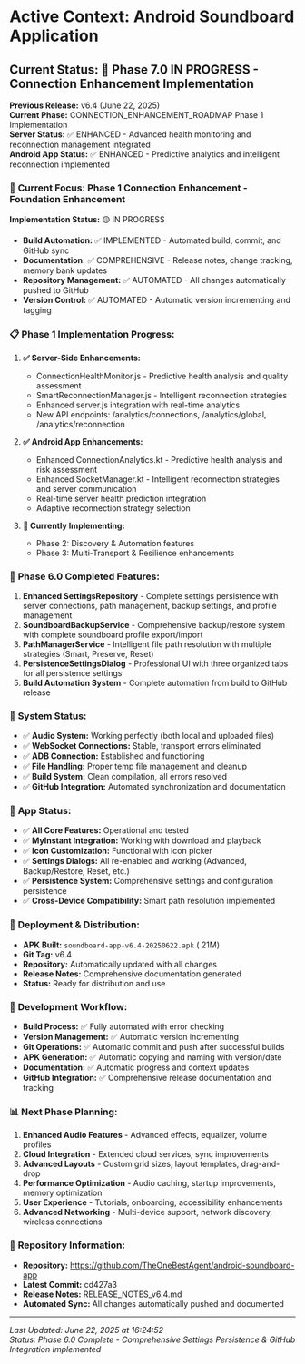 # Active Context: Android Soundboard Application

## Current Status: 🚀 Phase 7.0 IN PROGRESS - Connection Enhancement Implementation
**Previous Release:** v6.4 (June 22, 2025)  
**Current Phase:** CONNECTION_ENHANCEMENT_ROADMAP Phase 1 Implementation  
**Server Status:** ✅ ENHANCED - Advanced health monitoring and reconnection management integrated  
**Android App Status:** ✅ ENHANCED - Predictive analytics and intelligent reconnection implemented  

### 🎯 **Current Focus: Phase 1 Connection Enhancement - Foundation Enhancement**
**Implementation Status:** 🟡 IN PROGRESS
- **Build Automation:** ✅ IMPLEMENTED - Automated build, commit, and GitHub sync
- **Documentation:** ✅ COMPREHENSIVE - Release notes, change tracking, memory bank updates
- **Repository Management:** ✅ AUTOMATED - All changes automatically pushed to GitHub
- **Version Control:** ✅ AUTOMATED - Automatic version incrementing and tagging

### 📋 **Phase 1 Implementation Progress:**
1. **✅ Server-Side Enhancements:**
   - ConnectionHealthMonitor.js - Predictive health analysis and quality assessment
   - SmartReconnectionManager.js - Intelligent reconnection strategies
   - Enhanced server.js integration with real-time analytics
   - New API endpoints: /analytics/connections, /analytics/global, /analytics/reconnection

2. **✅ Android App Enhancements:**
   - Enhanced ConnectionAnalytics.kt - Predictive health analysis and risk assessment
   - Enhanced SocketManager.kt - Intelligent reconnection strategies and server communication
   - Real-time server health prediction integration
   - Adaptive reconnection strategy selection

3. **🔄 Currently Implementing:**
   - Phase 2: Discovery & Automation features
   - Phase 3: Multi-Transport & Resilience enhancements

### 🔧 **Phase 6.0 Completed Features:**
1. **Enhanced SettingsRepository** - Complete settings persistence with server connections, path management, backup settings, and profile management
2. **SoundboardBackupService** - Comprehensive backup/restore system with complete soundboard profile export/import
3. **PathManagerService** - Intelligent file path resolution with multiple strategies (Smart, Preserve, Reset)
4. **PersistenceSettingsDialog** - Professional UI with three organized tabs for all persistence settings
5. **Build Automation System** - Complete automation from build to GitHub release

### 🎵 **System Status:**
- ✅ **Audio System:** Working perfectly (both local and uploaded files)
- ✅ **WebSocket Connections:** Stable, transport errors eliminated
- ✅ **ADB Connection:** Established and functioning
- ✅ **File Handling:** Proper temp file management and cleanup
- ✅ **Build System:** Clean compilation, all errors resolved
- ✅ **GitHub Integration:** Automated synchronization and documentation

### 📱 **App Status:**
- ✅ **All Core Features:** Operational and tested
- ✅ **MyInstant Integration:** Working with download and playback
- ✅ **Icon Customization:** Functional with icon picker
- ✅ **Settings Dialogs:** All re-enabled and working (Advanced, Backup/Restore, Reset, etc.)
- ✅ **Persistence System:** Comprehensive settings and configuration persistence
- ✅ **Cross-Device Compatibility:** Smart path resolution implemented

### 🚀 **Deployment & Distribution:**
- **APK Built:** `soundboard-app-v6.4-20250622.apk` ( 21M)
- **Git Tag:** v6.4
- **Repository:** Automatically updated with all changes
- **Release Notes:** Comprehensive documentation generated
- **Status:** Ready for distribution and use

### 🔄 **Development Workflow:**
- **Build Process:** ✅ Fully automated with error checking
- **Version Management:** ✅ Automatic version incrementing
- **Git Operations:** ✅ Automatic commit and push after successful builds
- **APK Generation:** ✅ Automatic copying and naming with version/date
- **Documentation:** ✅ Automatic progress and context updates
- **GitHub Integration:** ✅ Comprehensive release documentation and tracking

### 📊 **Next Phase Planning:**
1. **Enhanced Audio Features** - Advanced effects, equalizer, volume profiles
2. **Cloud Integration** - Extended cloud services, sync improvements
3. **Advanced Layouts** - Custom grid sizes, layout templates, drag-and-drop
4. **Performance Optimization** - Audio caching, startup improvements, memory optimization
5. **User Experience** - Tutorials, onboarding, accessibility enhancements
6. **Advanced Networking** - Multi-device support, network discovery, wireless connections

### 🔗 **Repository Information:**
- **Repository:** https://github.com/TheOneBestAgent/android-soundboard-app
- **Latest Commit:** cd427a3
- **Release Notes:** RELEASE_NOTES_v6.4.md
- **Automated Sync:** All changes automatically pushed and documented

---
*Last Updated: June 22, 2025 at 16:24:52*  
*Status: Phase 6.0 Complete - Comprehensive Settings Persistence & GitHub Integration Implemented*
